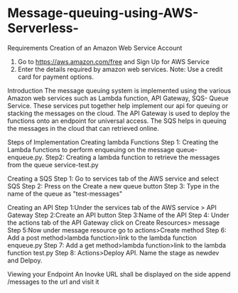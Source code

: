 # Message-queuing-using-AWS-Serverless-
Requirements
Creation of an Amazon Web Service Account
1. Go to https://aws.amazon.com/free and Sign Up for AWS Service
2. Enter the details required by amazon web services. Note: Use a credit card for payment options.

Introduction
The message queuing system is implemented using the various Amazon web services such as Lambda function, API Gateway, SQS- Queue Service.
These services put together help implement our api for queuing or stacking the messages on the cloud. 
The API Gateway is used to deploy the functions onto an endpoint for universal access. 
The SQS helps in queuing the messages in the cloud that can retrieved online. 

Steps of Implementation
Creating lambda Functions
 Step 1: Creating the Lambda functions to perform enqueuing on the message queue- enqueue.py.
 Step2: Creating a lambda function to retrieve the messages from the queue service-test.py
 
 Creating a SQS 
 Step 1: Go to services tab of the AWS service and select SQS
 Step 2: Press on the Create a new queue button
 Step 3: Type in the name of the queue as "test-messages"

Creating an API
Step 1:Under the services tab of the AWS service > API Gateway
Step 2:Create an API button
Step 3:Name of the API 
Step 4: Under the actions tab of the API Gateway click on Create Resources> message
Step 5:Now under message resource go to actions>Create method
Step 6: Add a post method>lambda function>link to the lambda function enqueue.py
Step 7:  Add a get method>lambda function>link to the lambda function test.py
Step 8: Actions>Deploy API. Name the stage as newdev and Delpoy.

Viewing your Endpoint
An Inovke URL shall be displayed on the side append /messages to the url and visit it



